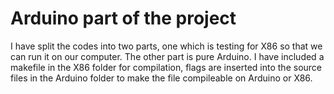 # Arduino part of the project
I have split the codes into two parts, one which is testing for X86 so that we can run it on our computer. The other part is pure Arduino. I have included a makefile in the X86 folder for compilation, flags are inserted into the source files in the Arduino folder to make the file compileable on Arduino or X86.
